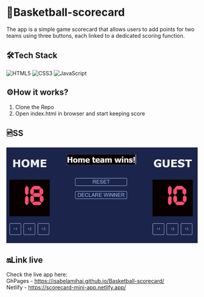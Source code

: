 # 🏀Basketball-scorecard
The app is a simple game scorecard that allows users to add points for two teams using three buttons, each linked to a dedicated scoring function.

## 🛠️Tech Stack
![HTML5](https://img.shields.io/badge/-HTML5-E34F26?logo=html5&logoColor=white&style=flat) ![CSS3](https://img.shields.io/badge/-CSS3-1572B6?logo=css3&logoColor=white&style=flat) ![JavaScript](https://img.shields.io/badge/-JavaScript-F7DF1E?logo=javascript&logoColor=black&style=flat)

## ⚙️How it works?
1. Clone the Repo
2. Open index.html in browser and start keeping score

## 🖻SS

![SS with the app](scorecard-img.png)

## 🔛Link live

Check the live app here:<br/>
GhPages - https://isabelamihai.github.io/Basketball-scorecard/<br/>
Netlify - https://scorecard-mini-app.netlify.app/
